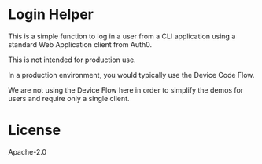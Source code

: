 # Login Helper

This is a simple function to log in a user from a CLI application using a standard Web Application client from Auth0.

This is not intended for production use.

In a production environment, you would typically use the Device Code Flow.

We are not using the Device Flow here in order to simplify the demos for users and require only a single client.


# License

Apache-2.0
